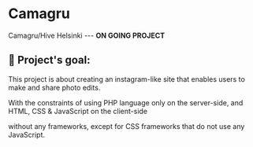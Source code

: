 # Camagru 
Camagru/Hive Helsinki  --- **ON GOING PROJECT**

## :diamond_shape_with_a_dot_inside: **Project's goal:**

This project is about creating an instagram-like site that enables users to make and share photo edits.

With the constraints of using PHP language only on the server-side, and HTML, CSS & JavaScript on the client-side 

without any frameworks, except for CSS frameworks that do not use any JavaScript.
